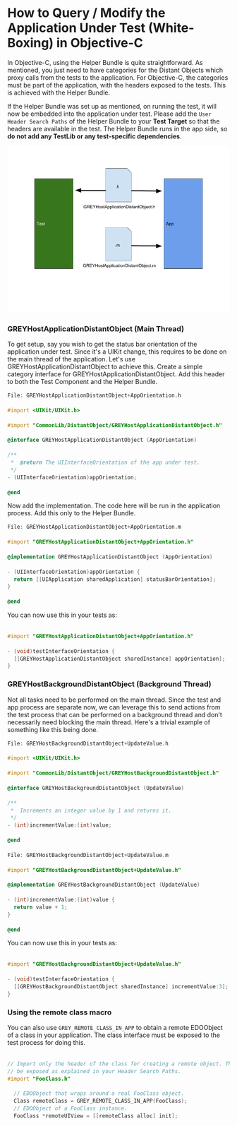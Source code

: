 # How to Query / Modify the Application Under Test (White-Boxing) in Objective-C

In Objective-C, using the Helper Bundle is quite straightforward. As mentioned,
you just need to have categories for the Distant Objects which proxy calls from
the tests to the application. For Objective-C, the categories must be part of
the application, with the headers exposed to the tests. This is achieved with
the Helper Bundle.

If the Helper Bundle was set up as mentioned, on running the test, it will now
be embedded into the application under test. Please add the `User Header Search
Paths` of the Helper Bundle to your **Test Target** so that the headers are
available in the test. The Helper Bundle runs in the app side, so **do not add any
TestLib or any test-specific dependencies**.

<img src="images/distantObjectStructuring.png">

### GREYHostApplicationDistantObject (Main Thread)

To get setup, say you wish to get the status bar orientation of the application
under test. Since it's a UIKit change, this requires to be done on the main
thread of the application. Let's use GREYHostApplicationDistantObject to achieve
this. Create a simple category interface for GREYHostApplicationDistantObject.
Add this header to both the Test Component and the Helper Bundle.

```objectivec
File: GREYHostApplicationDistantObject+AppOrientation.h

#import <UIKit/UIKit.h>

#import "CommonLib/DistantObject/GREYHostApplicationDistantObject.h"

@interface GREYHostApplicationDistantObject (AppOrientation)

/**
 *  @return The UIInterfaceOrientation of the app under test.
 */
- (UIInterfaceOrientation)appOrientation;

@end
```

Now add the implementation. The code here will be run in the application
process. Add this only to the Helper Bundle.

```objectivec
File: GREYHostApplicationDistantObject+AppOrientation.m

#import "GREYHostApplicationDistantObject+AppOrientation.h"

@implementation GREYHostApplicationDistantObject (AppOrientation)

- (UIInterfaceOrientation)appOrientation {
  return [[UIApplication sharedApplication] statusBarOrientation];
}

@end
```

You can now use this in your tests as:

```objectivec

#import "GREYHostApplicationDistantObject+AppOrientation.h"

- (void)testInterfaceOrientation {
  [[GREYHostApplicationDistantObject sharedInstance] appOrientation];
}

```

### GREYHostBackgroundDistantObject (Background Thread)

Not all tasks need to be performed on the main thread. Since the test and app
process are separate now, we can leverage this to send actions from the test
process that can be performed on a background thread and don't necessarily need
blocking the main thread. Here's a trivial example of something like this being
done.

```objectivec
File: GREYHostBackgroundDistantObject+UpdateValue.h

#import <UIKit/UIKit.h>

#import "CommonLib/DistantObject/GREYHostBackgroundDistantObject.h"

@interface GREYHostBackgroundDistantObject (UpdateValue)

/**
 *  Increments an integer value by 1 and returns it.
 */
- (int)incrementValue:(int)value;

@end

File: GREYHostBackgroundDistantObject+UpdateValue.m

#import "GREYHostBackgroundDistantObject+UpdateValue.h"

@implementation GREYHostBackgroundDistantObject (UpdateValue)

- (int)incrementValue:(int)value {
  return value + 1;
}

@end
```

You can now use this in your tests as:

```objectivec

#import "GREYHostBackgroundDistantObject+UpdateValue.h"

- (void)testInterfaceOrientation {
  [[GREYHostBackgroundDistantObject sharedInstance] incrementValue:3];
}

```

### Using the remote class macro

You can also use `GREY_REMOTE_CLASS_IN_APP` to obtain a remote EDOObject of
a class in your application. The class interface must be exposed to the test
process for doing this.

```objectivec

// Import only the header of the class for creating a remote object. The header should
// be exposed as explained in your Header Search Paths.
#import "FooClass.h"

  // EDOObject that wraps around a real FooClass object.
  Class remoteClass = GREY_REMOTE_CLASS_IN_APP(FooClass);
  // EDOObject of a FooClass instance.
  FooClass *remoteUIView = [[remoteClass alloc] init];
```
